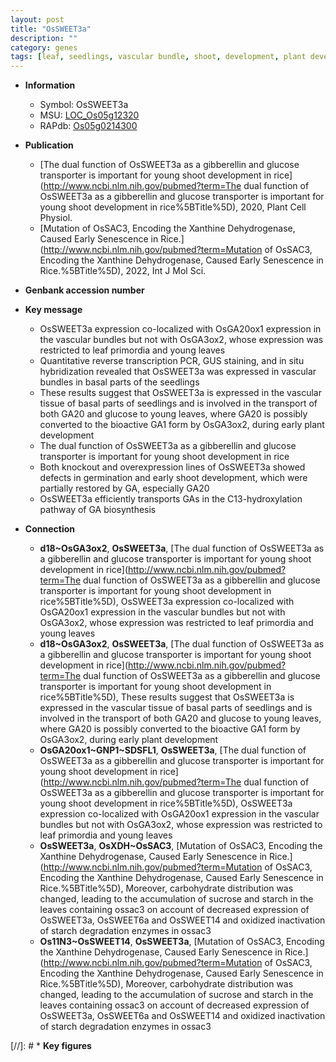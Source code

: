 ```yaml
---
layout: post
title: "OsSWEET3a"
description: ""
category: genes
tags: [leaf, seedlings, vascular bundle, shoot, development, plant development, gibberellin, transporter,  ga , Gibberellin, GA, GA biosynthesis]
---
```


* **Information**  
    + Symbol: OsSWEET3a  
    + MSU: [LOC_Os05g12320](http://rice.uga.edu/cgi-bin/ORF_infopage.cgi?orf=LOC_Os05g12320)  
    + RAPdb: [Os05g0214300](https://rapdb.dna.affrc.go.jp/locus/?name=Os05g0214300)  

* **Publication**  
    + [The dual function of OsSWEET3a as a gibberellin and glucose transporter is important for young shoot development in rice](http://www.ncbi.nlm.nih.gov/pubmed?term=The dual function of OsSWEET3a as a gibberellin and glucose transporter is important for young shoot development in rice%5BTitle%5D), 2020, Plant Cell Physiol.
    + [Mutation of OsSAC3, Encoding the Xanthine Dehydrogenase, Caused Early Senescence in Rice.](http://www.ncbi.nlm.nih.gov/pubmed?term=Mutation of OsSAC3, Encoding the Xanthine Dehydrogenase, Caused Early Senescence in Rice.%5BTitle%5D), 2022, Int J Mol Sci.

* **Genbank accession number**  

* **Key message**  
    + OsSWEET3a expression co-localized with OsGA20ox1 expression in the vascular bundles but not with OsGA3ox2, whose expression was restricted to leaf primordia and young leaves
    + Quantitative reverse transcription PCR, GUS staining, and in situ hybridization revealed that OsSWEET3a was expressed in vascular bundles in basal parts of the seedlings
    + These results suggest that OsSWEET3a is expressed in the vascular tissue of basal parts of seedlings and is involved in the transport of both GA20 and glucose to young leaves, where GA20 is possibly converted to the bioactive GA1 form by OsGA3ox2, during early plant development
    + The dual function of OsSWEET3a as a gibberellin and glucose transporter is important for young shoot development in rice
    + Both knockout and overexpression lines of OsSWEET3a showed defects in germination and early shoot development, which were partially restored by GA, especially GA20
    + OsSWEET3a efficiently transports GAs in the C13-hydroxylation pathway of GA biosynthesis

* **Connection**  
    + __d18~OsGA3ox2__, __OsSWEET3a__, [The dual function of OsSWEET3a as a gibberellin and glucose transporter is important for young shoot development in rice](http://www.ncbi.nlm.nih.gov/pubmed?term=The dual function of OsSWEET3a as a gibberellin and glucose transporter is important for young shoot development in rice%5BTitle%5D),  OsSWEET3a expression co-localized with OsGA20ox1 expression in the vascular bundles but not with OsGA3ox2, whose expression was restricted to leaf primordia and young leaves
    + __d18~OsGA3ox2__, __OsSWEET3a__, [The dual function of OsSWEET3a as a gibberellin and glucose transporter is important for young shoot development in rice](http://www.ncbi.nlm.nih.gov/pubmed?term=The dual function of OsSWEET3a as a gibberellin and glucose transporter is important for young shoot development in rice%5BTitle%5D),  These results suggest that OsSWEET3a is expressed in the vascular tissue of basal parts of seedlings and is involved in the transport of both GA20 and glucose to young leaves, where GA20 is possibly converted to the bioactive GA1 form by OsGA3ox2, during early plant development
    + __OsGA20ox1~GNP1~SDSFL1__, __OsSWEET3a__, [The dual function of OsSWEET3a as a gibberellin and glucose transporter is important for young shoot development in rice](http://www.ncbi.nlm.nih.gov/pubmed?term=The dual function of OsSWEET3a as a gibberellin and glucose transporter is important for young shoot development in rice%5BTitle%5D),  OsSWEET3a expression co-localized with OsGA20ox1 expression in the vascular bundles but not with OsGA3ox2, whose expression was restricted to leaf primordia and young leaves
    + __OsSWEET3a__, __OsXDH~OsSAC3__, [Mutation of OsSAC3, Encoding the Xanthine Dehydrogenase, Caused Early Senescence in Rice.](http://www.ncbi.nlm.nih.gov/pubmed?term=Mutation of OsSAC3, Encoding the Xanthine Dehydrogenase, Caused Early Senescence in Rice.%5BTitle%5D),  Moreover, carbohydrate distribution was changed, leading to the accumulation of sucrose and starch in the leaves containing ossac3 on account of decreased expression of OsSWEET3a, OsSWEET6a and OsSWEET14 and oxidized inactivation of starch degradation enzymes in ossac3
    + __Os11N3~OsSWEET14__, __OsSWEET3a__, [Mutation of OsSAC3, Encoding the Xanthine Dehydrogenase, Caused Early Senescence in Rice.](http://www.ncbi.nlm.nih.gov/pubmed?term=Mutation of OsSAC3, Encoding the Xanthine Dehydrogenase, Caused Early Senescence in Rice.%5BTitle%5D),  Moreover, carbohydrate distribution was changed, leading to the accumulation of sucrose and starch in the leaves containing ossac3 on account of decreased expression of OsSWEET3a, OsSWEET6a and OsSWEET14 and oxidized inactivation of starch degradation enzymes in ossac3

[//]: # * **Key figures**  


